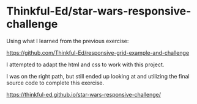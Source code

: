 # Thinkful-Ed/star-wars-responsive-challenge

Using what I learned from the previous exercise:

https://github.com/Thinkful-Ed/responsive-grid-example-and-challenge

I attempted to adapt the html and css to work with this project.

I was on the right path, but still ended up looking at and utilizing the final source code to complete this exercise.

https://thinkful-ed.github.io/star-wars-responsive-challenge/

